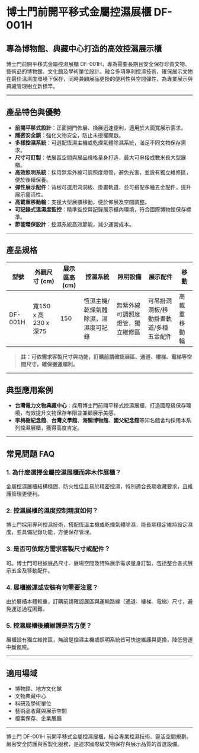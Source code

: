 # 博士門前開平移式金屬控濕展櫃 DF-001H

## 專為博物館、典藏中心打造的高效控濕展示櫃

博士門前開平移式金屬控濕展櫃 DF-001H，專為需要長期且安全保存珍貴文物、藝術品的博物館、文化館及學術單位設計。融合多項專利控濕技術，確保展示文物在最佳溫濕度環境下保存，同時兼顧展品更換的便利性與空間彈性，為專業展示與典藏管理樹立新標竿。

---

## 產品特色與優勢

- **前開平移式設計**：正面開門佈展、換展迅速便利，適用於大面寬展示需求。
- **隱密安全鎖**：強化文物安全，防止未授權開啟。
- **多樣控濕系統**：可選配恆濕主機或乾燥氣體除濕系統，滿足不同文物保存需求。
- **尺寸可訂製**：依展區空間與展品規格量身打造，最大可串接成數米長大型展櫃。
- **高效照明系統**：採用無紫外線可調照度燈管，避免光害，並設有獨立維修區，便於後續保養。
- **彈性展示配件**：背板可選用洞洞板、掛畫軌道，並可搭配多種五金配件，提升展示靈活性。
- **高載重移動輪**：支援大型展櫃移動，便於佈展及空間調整。
- **可記錄式溫濕度監控**：精準監控與記錄展示櫃內環境，符合國際博物館保存標準。
- **節能環保設計**：控濕系統高效節能，減少運營成本。

---

## 產品規格

| 型號        | 外觀尺寸 (cm) | 展示區高 (cm) | 控濕系統                | 照明設備                | 展示配件                   | 移動 |
|-------------|--------------|--------------|-------------------------|-------------------------|----------------------------|------|
| DF-001H     | 寬150 x 高230 x 深75 | 150          | 恆濕主機/乾燥氣體除濕，溫濕度可記錄 | 無紫外線可調照度燈管，獨立維修區 | 可吊掛洞洞板/移動掛畫軌道/多種五金配件 | 高載重移動輪 |

> **註：可依需求客製尺寸與功能，訂購前請確認展區、通道、樓梯、電梯等空間尺寸，確保搬運順利。**

---

## 典型應用案例

- **台灣電力文物典藏中心**：採用博士門前開平移式控濕展櫃，打造國際級保存環境，有效提升文物保存年限並兼顧展示美感。
- **李梅樹紀念館**、**台灣文學館**、**海關博物館**、**國父紀念館**等知名館舍均採用本系列控濕展櫃，獲得高度肯定。

---

## 常見問題 FAQ

### 1. 為什麼選擇金屬控濕展櫃而非木作展櫃？
金屬控濕展櫃結構穩固、防火性佳且易於精密控濕，特別適合長期收藏要求，且維護管理更便利。

### 2. 控濕展櫃的濕度控制精度如何？
博士門採用專利控濕技術，搭配恆溫主機或乾燥氣體除濕，能長期穩定維持設定濕度，並具備記錄功能，方便保存管理。

### 3. 是否可依館方需求客製尺寸或配件？
可。博士門可根據展品尺寸、展場空間及特殊展示需求量身訂製，包括整合各式展示五金及移動配件。

### 4. 展櫃搬運或安裝有何需要注意？
由於展櫃本體較重，訂購前請確認展區與運輸路線（通道、樓梯、電梯）尺寸，避免運送過程困難。

### 5. 控濕展櫃後續維護是否方便？
展櫃設有獨立維修區，無論是控濕主機或照明系統皆可快速維護與更換，降低營運中斷風險。

---

## 適用場域

- 博物館、地方文化館
- 文物典藏中心
- 科研及學術單位
- 藝術品收藏與展示空間
- 檔案保存、企業展廳

---

博士門 DF-001H 前開平移式金屬控濕展櫃，結合專業控濕技術、靈活空間規劃、嚴密安全防護與客製化服務，是追求國際級文物保存與展示品質的首選設備。